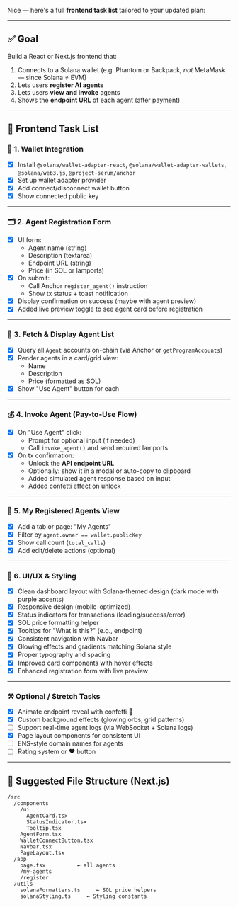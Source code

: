 Nice — here's a full **frontend task list** tailored to your updated plan:

---

## ✅ **Goal**  
Build a React or Next.js frontend that:
1. Connects to a Solana wallet (e.g. Phantom or Backpack, *not* MetaMask — since Solana ≠ EVM)
2. Lets users **register AI agents**
3. Lets users **view and invoke** agents
4. Shows the **endpoint URL** of each agent (after payment)

---

## 🧩 **Frontend Task List**

### 🔌 1. Wallet Integration
- [x] Install `@solana/wallet-adapter-react`, `@solana/wallet-adapter-wallets`, `@solana/web3.js`, `@project-serum/anchor`
- [x] Set up wallet adapter provider
- [x] Add connect/disconnect wallet button
- [x] Show connected public key

---

### 🗂️ 2. Agent Registration Form
- [x] UI form:
  - Agent name (string)
  - Description (textarea)
  - Endpoint URL (string)
  - Price (in SOL or lamports)
- [x] On submit:
  - Call Anchor `register_agent()` instruction
  - Show tx status + toast notification
- [x] Display confirmation on success (maybe with agent preview)
- [x] Added live preview toggle to see agent card before registration

---

### 📜 3. Fetch & Display Agent List
- [x] Query all `Agent` accounts on-chain (via Anchor or `getProgramAccounts`)
- [x] Render agents in a card/grid view:
  - Name
  - Description
  - Price (formatted as SOL)
- [x] Show "Use Agent" button for each

---

### 💰 4. Invoke Agent (Pay-to-Use Flow)
- [x] On "Use Agent" click:
  - Prompt for optional input (if needed)
  - Call `invoke_agent()` and send required lamports
- [x] On tx confirmation:
  - Unlock the **API endpoint URL**
  - Optionally: show it in a modal or auto-copy to clipboard
  - Added simulated agent response based on input
  - Added confetti effect on unlock

---

### 🧠 5. My Registered Agents View
- [x] Add a tab or page: "My Agents"
- [x] Filter by `agent.owner == wallet.publicKey`
- [x] Show call count (`total_calls`)
- [x] Add edit/delete actions (optional)

---

### 🎁 6. UI/UX & Styling
- [x] Clean dashboard layout with Solana-themed design (dark mode with purple accents)
- [x] Responsive design (mobile-optimized)
- [x] Status indicators for transactions (loading/success/error)
- [x] SOL price formatting helper
- [x] Tooltips for "What is this?" (e.g., endpoint)
- [x] Consistent navigation with Navbar
- [x] Glowing effects and gradients matching Solana style
- [x] Proper typography and spacing
- [x] Improved card components with hover effects
- [x] Enhanced registration form with live preview

---

### ⚒️ Optional / Stretch Tasks
- [x] Animate endpoint reveal with confetti 🎉
- [x] Custom background effects (glowing orbs, grid patterns)
- [ ] Support real-time agent logs (via WebSocket + Solana logs)
- [x] Page layout components for consistent UI
- [ ] ENS-style domain names for agents
- [ ] Rating system or ❤️ button

---

## 🧱 Suggested File Structure (Next.js)
```
/src
  /components
    /ui
      AgentCard.tsx
      StatusIndicator.tsx
      Tooltip.tsx
    AgentForm.tsx
    WalletConnectButton.tsx
    Navbar.tsx
    PageLayout.tsx
  /app
    page.tsx          ← all agents
    /my-agents
    /register
  /utils
    solanaFormatters.ts     ← SOL price helpers
    solanaStyling.ts     ← Styling constants
```
